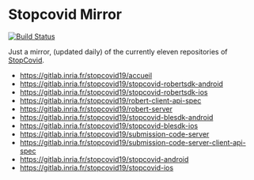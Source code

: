 # Stopcovid Mirror
[![Build Status](https://drone.planchon.xyz/api/badges/joxcat/stopcovid-mirror/status.svg)](https://drone.planchon.xyz/joxcat/stopcovid-mirror)

Just a mirror, (updated daily) of the currently eleven repositories of [StopCovid](https://gitlab.inria.fr/stopcovid19).
- https://gitlab.inria.fr/stopcovid19/accueil
- https://gitlab.inria.fr/stopcovid19/stopcovid-robertsdk-android
- https://gitlab.inria.fr/stopcovid19/stopcovid-robertsdk-ios
- https://gitlab.inria.fr/stopcovid19/robert-client-api-spec
- https://gitlab.inria.fr/stopcovid19/robert-server
- https://gitlab.inria.fr/stopcovid19/stopcovid-blesdk-android
- https://gitlab.inria.fr/stopcovid19/stopcovid-blesdk-ios
- https://gitlab.inria.fr/stopcovid19/submission-code-server
- https://gitlab.inria.fr/stopcovid19/submission-code-server-client-api-spec
- https://gitlab.inria.fr/stopcovid19/stopcovid-android
- https://gitlab.inria.fr/stopcovid19/stopcovid-ios
